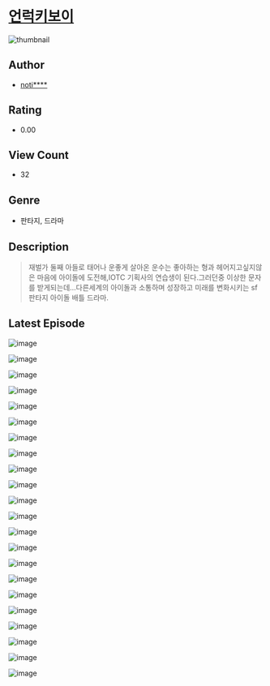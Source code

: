 # [언럭키보이](https://comic.naver.com/bestChallenge/list?titleId=811063)
![thumbnail](https://image-comic.pstatic.net/user_contents_data/challenge_comic/2023/05/25/287899/upload_7162467445128902704_480x623.jpeg)

## Author
- [noti****](https://comic.naver.com/artistTitle?id=287899)

## Rating
- 0.00

## View Count
- 32

## Genre
- 판타지, 드라마

## Description
> 재벌가 둘째 아들로 태어나 운좋게 살아온 운수는 좋아하는 형과 헤어지고싶지않은 마음에 아이돌에 도전해,IOTC 기획사의 연습생이 된다.그러던중 이상한 문자를 받게되는데...다른세계의 아이돌과 소통하며 성장하고 미래를 변화시키는 sf판타지 아이돌 배틀 드라마.


## Latest Episode
![image](https://image-comic.pstatic.net/user_contents_data/challenge_comic/2023/05/25/287899/upload_3558467340836352567.jpeg)

![image](https://image-comic.pstatic.net/user_contents_data/challenge_comic/2023/05/25/287899/upload_3689355610219373879.jpeg)

![image](https://image-comic.pstatic.net/user_contents_data/challenge_comic/2023/05/25/287899/upload_3544675277478192230.jpeg)

![image](https://image-comic.pstatic.net/user_contents_data/challenge_comic/2023/05/25/287899/upload_7221014454965908835.jpeg)

![image](https://image-comic.pstatic.net/user_contents_data/challenge_comic/2023/05/25/287899/upload_4136046321493697334.jpeg)

![image](https://image-comic.pstatic.net/user_contents_data/challenge_comic/2023/05/25/287899/upload_3918754210759718960.jpeg)

![image](https://image-comic.pstatic.net/user_contents_data/challenge_comic/2023/05/25/287899/upload_3991093279791014756.jpeg)

![image](https://image-comic.pstatic.net/user_contents_data/challenge_comic/2023/05/25/287899/upload_3834028040203022384.jpeg)

![image](https://image-comic.pstatic.net/user_contents_data/challenge_comic/2023/05/25/287899/upload_7004842763052212787.jpeg)

![image](https://image-comic.pstatic.net/user_contents_data/challenge_comic/2023/05/25/287899/upload_7292229822409094711.jpeg)

![image](https://image-comic.pstatic.net/user_contents_data/challenge_comic/2023/05/25/287899/upload_4050764875271661106.jpeg)

![image](https://image-comic.pstatic.net/user_contents_data/challenge_comic/2023/05/25/287899/upload_7293351123147317554.jpeg)

![image](https://image-comic.pstatic.net/user_contents_data/challenge_comic/2023/05/25/287899/upload_7148727070883264612.jpeg)

![image](https://image-comic.pstatic.net/user_contents_data/challenge_comic/2023/05/25/287899/upload_3544391392135558244.jpeg)

![image](https://image-comic.pstatic.net/user_contents_data/challenge_comic/2023/05/25/287899/upload_3703191679828898146.jpeg)

![image](https://image-comic.pstatic.net/user_contents_data/challenge_comic/2023/05/25/287899/upload_7017791500955300662.jpeg)

![image](https://image-comic.pstatic.net/user_contents_data/challenge_comic/2023/05/25/287899/upload_7148395911623881015.jpeg)

![image](https://image-comic.pstatic.net/user_contents_data/challenge_comic/2023/05/25/287899/upload_7365136248738177381.jpeg)

![image](https://image-comic.pstatic.net/user_contents_data/challenge_comic/2023/05/25/287899/upload_3761129538044912951.jpeg)

![image](https://image-comic.pstatic.net/user_contents_data/challenge_comic/2023/05/25/287899/upload_3487306071274513764.jpeg)

![image](https://image-comic.pstatic.net/user_contents_data/challenge_comic/2023/05/25/287899/upload_7365697896491017830.jpeg)

![image](https://image-comic.pstatic.net/user_contents_data/challenge_comic/2023/05/25/287899/upload_4050535304944248375.jpeg)
